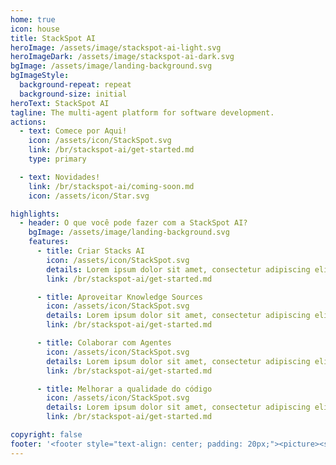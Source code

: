 ```yaml
---
home: true
icon: house
title: StackSpot AI
heroImage: /assets/image/stackspot-ai-light.svg
heroImageDark: /assets/image/stackspot-ai-dark.svg
bgImage: /assets/image/landing-background.svg
bgImageStyle:
  background-repeat: repeat
  background-size: initial
heroText: StackSpot AI
tagline: The multi-agent platform for software development.
actions:
  - text: Comece por Aqui!
    icon: /assets/icon/StackSpot.svg
    link: /br/stackspot-ai/get-started.md
    type: primary

  - text: Novidades!
    link: /br/stackspot-ai/coming-soon.md
    icon: /assets/icon/Star.svg

highlights:
  - header: O que você pode fazer com a StackSpot AI?
    bgImage: /assets/image/landing-background.svg
    features:
      - title: Criar Stacks AI
        icon: /assets/icon/StackSpot.svg
        details: Lorem ipsum dolor sit amet, consectetur adipiscing elit. Proin ut faucibus lectus. Etiam nec augue pulvinar erat pharetra pellentesque. Maecenas.
        link: /br/stackspot-ai/get-started.md

      - title: Aproveitar Knowledge Sources
        icon: /assets/icon/StackSpot.svg
        details: Lorem ipsum dolor sit amet, consectetur adipiscing elit. Proin ut faucibus lectus. Etiam nec augue pulvinar erat pharetra pellentesque. Maecenas.
        link: /br/stackspot-ai/get-started.md

      - title: Colaborar com Agentes
        icon: /assets/icon/StackSpot.svg
        details: Lorem ipsum dolor sit amet, consectetur adipiscing elit. Proin ut faucibus lectus. Etiam nec augue pulvinar erat pharetra pellentesque. Maecenas.
        link: /br/stackspot-ai/get-started.md

      - title: Melhorar a qualidade do código
        icon: /assets/icon/StackSpot.svg
        details: Lorem ipsum dolor sit amet, consectetur adipiscing elit. Proin ut faucibus lectus. Etiam nec augue pulvinar erat pharetra pellentesque. Maecenas.
        link: /br/stackspot-ai/get-started.md

copyright: false
footer: '<footer style="text-align: center; padding: 20px;"><picture><source srcset="/assets/image/logo-dark-footer.svg" media="(prefers-color-scheme: dark)"><img src="/assets/image/logo-light-footer.svg" alt="Logo StackSpot"></picture><p style="margin-top: 10px; font-size: 14px; color: #666;">© 2022 StackSpot. Todos os direitos reservados</p></footer>'
---
```

